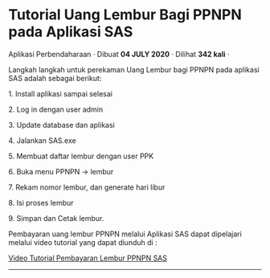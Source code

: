 Tutorial Uang Lembur Bagi PPNPN pada Aplikasi SAS
=================================================

Aplikasi Perbendaharaan · Dibuat **04 JULY 2020** · Dilihat **342 kali** ·

Langkah langkah untuk perekaman Uang Lembur bagi PPNPN pada aplikasi SAS adalah sebagai berikut:

1\. Install aplikasi sampai selesai

2\. Log in dengan user admin

3\. Update database dan aplikasi

4\. Jalankan SAS.exe

5\. Membuat daftar lembur dengan user PPK

6\. Buka menu PPNPN -> lembur

7\. Rekam nomor lembur, dan generate hari libur

8\. Isi proses lembur

9\. Simpan dan Cetak lembur.  

  

Pembayaran uang lembur PPNPN melalui Aplikasi SAS dapat dipelajari melalui video tutorial yang dapat diunduh di :

[Video Tutorial Pembayaran Lembur PPNPN SAS](http://hai.djpbn.kemenkeu.go.id/downloads/files/tutorial-lembur-bagi-ppnpn-sas-17-0-8)

  

  
  
  

* * *